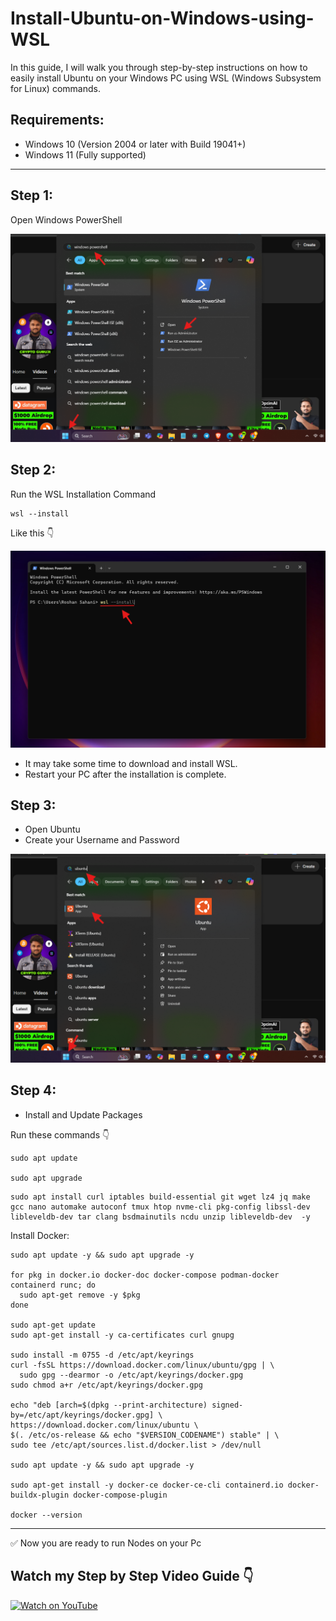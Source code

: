 # Install-Ubuntu-on-Windows-using-WSL
In this guide, I will walk you through step-by-step instructions on how to easily install Ubuntu on your Windows PC using WSL (Windows Subsystem for Linux) commands.

## Requirements:
- Windows 10 (Version 2004 or later with Build 19041+)
- Windows 11 (Fully supported)

---

## Step 1:

Open Windows PowerShell

![image alt](https://github.com/CryptoGurujiOG/Install-Ubuntu-on-Windows-using-WSL/blob/c1062e2232490323d907b3fc2aa65af413ce9fb9/Screenshot%201.png)

## Step 2:

Run the WSL Installation Command

```
wsl --install
```
Like this 👇

![image alt](https://github.com/CryptoGurujiOG/Install-Ubuntu-on-Windows-using-WSL/blob/324d30708e6d69259b9af26ac4a9a022e1109fc7/Screenshot%202.png)

- It may take some time to download and install WSL.
- Restart your PC after the installation is complete.

## Step 3:

- Open Ubuntu
- Create your Username and Password

![image alt](https://github.com/CryptoGurujiOG/Install-Ubuntu-on-Windows-using-WSL/blob/ba51783d39a640b6b5b37ef6ea688f9fdd25e1cb/Screenshot%203.png)

## Step 4:

- Install and Update Packages

Run these commands 👇

```
sudo apt update

sudo apt upgrade
```

```
sudo apt install curl iptables build-essential git wget lz4 jq make gcc nano automake autoconf tmux htop nvme-cli pkg-config libssl-dev libleveldb-dev tar clang bsdmainutils ncdu unzip libleveldb-dev  -y
```

Install Docker:

```
sudo apt update -y && sudo apt upgrade -y

for pkg in docker.io docker-doc docker-compose podman-docker containerd runc; do 
  sudo apt-get remove -y $pkg 
done

sudo apt-get update
sudo apt-get install -y ca-certificates curl gnupg

sudo install -m 0755 -d /etc/apt/keyrings
curl -fsSL https://download.docker.com/linux/ubuntu/gpg | \
  sudo gpg --dearmor -o /etc/apt/keyrings/docker.gpg
sudo chmod a+r /etc/apt/keyrings/docker.gpg

echo "deb [arch=$(dpkg --print-architecture) signed-by=/etc/apt/keyrings/docker.gpg] \
https://download.docker.com/linux/ubuntu \
$(. /etc/os-release && echo "$VERSION_CODENAME") stable" | \
sudo tee /etc/apt/sources.list.d/docker.list > /dev/null

sudo apt update -y && sudo apt upgrade -y

sudo apt-get install -y docker-ce docker-ce-cli containerd.io docker-buildx-plugin docker-compose-plugin

docker --version
```

---

✅ Now you are ready to run Nodes on your Pc

## Watch my Step by Step Video Guide 👇

[![Watch on YouTube](https://img.youtube.com/vi/mpdwAlRyOrE/hqdefault.jpg)](https://youtu.be/mpdwAlRyOrE)


